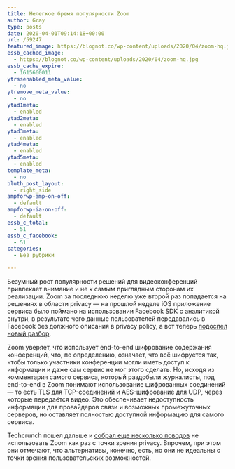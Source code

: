 ```yaml
---
title: Нелегкое бремя популярности Zoom
author: Gray
type: posts
date: 2020-04-01T09:14:18+00:00
url: /59247
featured_image: https://blognot.co/wp-content/uploads/2020/04/zoom-hq.jpg
essb_cached_image:
  - https://blognot.co/wp-content/uploads/2020/04/zoom-hq.jpg
essb_cache_expire:
  - 1615660011
ytrssenabled_meta_value:
  - no
ytremove_meta_value:
  - no
ytad1meta:
  - enabled
ytad2meta:
  - enabled
ytad3meta:
  - enabled
ytad4meta:
  - enabled
ytad5meta:
  - enabled
template_meta:
  - no
bluth_post_layout:
  - right_side
ampforwp-amp-on-off:
  - default
ampforwp-ia-on-off:
  - default
essb_c_total:
  - 51
essb_c_facebook:
  - 51
categories:
  - Без рубрики

---
```








Безумный рост популярности решений для видеоконференций привлекает внимание и не к самым приглядным сторонам их реализации. Zoom за последнюю неделю уже второй раз попадается на решениях в области privacy — на прошлой неделе iOS приложение сервиса было поймано на использовании Facebook SDK с аналитикой внутри, в результате чего данные пользователей передавались в Facebook без должного описания в privacy policy, а вот теперь [подоспел новый разбор][1]. 

Zoom уверяет, что использует end-to-end шифрование содержания конференций, что, по определению, означает, что всё шифруется так, чтобы только участники конференции могли иметь доступ к информации и даже сам сервис не мог этого сделать. Но, исходя из комментария самого сервиса, который раздобыли журналисты, под end-to-end в Zoom понимают использование шифрованных соединений — то есть TLS для TCP-соединений и AES-шифрование для UDP, через которые передаётся видео. Это обеспечивает недоступность информации для провайдеров связи и возможных промежуточных серверов, но оставляет полностью доступной информацию для самого сервиса. 

Techcrunch пошел дальше и [собрал еще несколько поводов][2] не использовать Zoom как раз с точки зрения privacy. Впрочем, при этом они отмечают, что альтернативы, конечно, есть, но они не идеальны с точки зрения пользовательских возможностей.

 [1]: https://theintercept.com/2020/03/31/zoom-meeting-encryption/
 [2]: https://techcrunch.com/2020/03/31/zoom-at-your-own-risk/